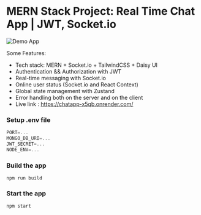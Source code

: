 # MERN Stack Project: Real Time Chat App | JWT, Socket.io

![Demo App](https://res.cloudinary.com/dm5rj5baw/image/upload/v1730745673/ChatApp%20Preview/niaxxvmwosfnynezu5t2.png)

Some Features:

- Tech stack: MERN + Socket.io + TailwindCSS + Daisy UI
- Authentication && Authorization with JWT
- Real-time messaging with Socket.io
- Online user status (Socket.io and React Context)
- Global state management with Zustand
- Error handling both on the server and on the client
- Live link : https://chatapp-x5qb.onrender.com/

### Setup .env file

```js
PORT=...
MONGO_DB_URI=...
JWT_SECRET=...
NODE_ENV=...
```

### Build the app

```shell
npm run build
```

### Start the app

```shell
npm start
```
